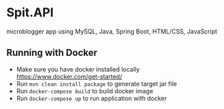 # Spit.API

microblogger app using MySQL, Java, Spring Boot, HTML/CSS, JavaScript

## Running with Docker
* Make sure you have docker installed locally https://www.docker.com/get-started/
* Run `mvn clean install package` to generate target jar file
* Run `docker-compose build` to build docker image
* Run `docker-compose up` to run application with docker
